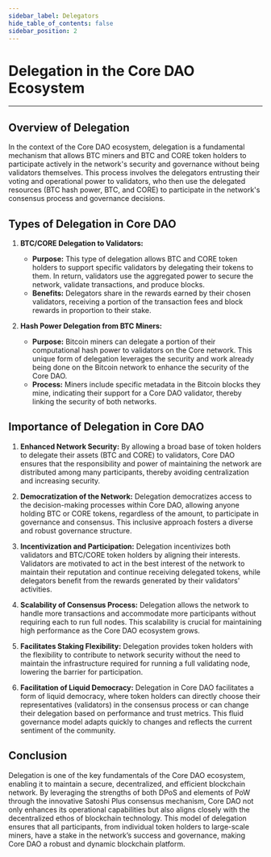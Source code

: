 ```yaml
---
sidebar_label: Delegators
hide_table_of_contents: false
sidebar_position: 2
---
```


# Delegation in the Core DAO Ecosystem
---

## Overview of Delegation
In the context of the Core DAO ecosystem, delegation is a fundamental mechanism that allows BTC miners and BTC and CORE token holders to participate actively in the network's security and governance without being validators themselves. This process involves the delegators entrusting their voting and operational power to validators, who then use the delegated resources (BTC hash power, BTC, and CORE) to participate in the network's consensus process and governance decisions.

## Types of Delegation in Core DAO

1. **BTC/CORE Delegation to Validators:**

    * **Purpose:** This type of delegation allows BTC and CORE token holders to support specific validators by delegating their tokens to them. In return, validators use the aggregated power to secure the network, validate transactions, and produce blocks.
    * **Benefits:** Delegators share in the rewards earned by their chosen validators, receiving a portion of the transaction fees and block rewards in proportion to their stake.

2. **Hash Power Delegation from BTC Miners:**

    * **Purpose:** Bitcoin miners can delegate a portion of their computational hash power to validators on the Core network. This unique form of delegation leverages the security and work already being done on the Bitcoin network to enhance the security of the Core DAO.
    * **Process:** Miners include specific metadata in the Bitcoin blocks they mine, indicating their support for a Core DAO validator, thereby linking the security of both networks.


## Importance of Delegation in Core DAO
1. **Enhanced Network Security:** By allowing a broad base of token holders to delegate their assets (BTC and CORE) to validators, Core DAO ensures that the responsibility and power of maintaining the network are distributed among many participants, thereby avoiding centralization and increasing security.

2. **Democratization of the Network:** Delegation democratizes access to the decision-making processes within Core DAO, allowing anyone holding BTC or CORE tokens, regardless of the amount, to participate in governance and consensus. This inclusive approach fosters a diverse and robust governance structure.

3. **Incentivization and Participation:** Delegation incentivizes both validators and BTC/CORE token holders by aligning their interests. Validators are motivated to act in the best interest of the network to maintain their reputation and continue receiving delegated tokens, while delegators benefit from the rewards generated by their validators' activities.

4. **Scalability of Consensus Process:** Delegation allows the network to handle more transactions and accommodate more participants without requiring each to run full nodes. This scalability is crucial for maintaining high performance as the Core DAO ecosystem grows.

5. **Facilitates Staking Flexibility:** Delegation provides token holders with the flexibility to contribute to network security without the need to maintain the infrastructure required for running a full validating node, lowering the barrier for participation.

6. **Facilitation of Liquid Democracy:** Delegation in Core DAO facilitates a form of liquid democracy, where token holders can directly choose their representatives (validators) in the consensus process or can change their delegation based on performance and trust metrics. This fluid governance model adapts quickly to changes and reflects the current sentiment of the community.


## Conclusion
Delegation is one of the key fundamentals of the Core DAO ecosystem, enabling it to maintain a secure, decentralized, and efficient blockchain network. By leveraging the strengths of both DPoS and elements of PoW through the innovative Satoshi Plus consensus mechanism, Core DAO not only enhances its operational capabilities but also aligns closely with the decentralized ethos of blockchain technology. This model of delegation ensures that all participants, from individual token holders to large-scale miners, have a stake in the network’s success and governance, making Core DAO a robust and dynamic blockchain platform.